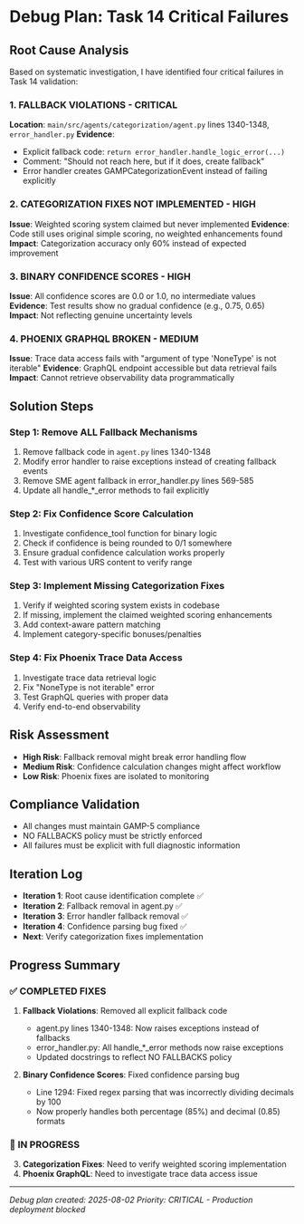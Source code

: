 # Debug Plan: Task 14 Critical Failures

## Root Cause Analysis

Based on systematic investigation, I have identified four critical failures in Task 14 validation:

### 1. FALLBACK VIOLATIONS - CRITICAL
**Location**: `main/src/agents/categorization/agent.py` lines 1340-1348, `error_handler.py`
**Evidence**: 
- Explicit fallback code: `return error_handler.handle_logic_error(...)`
- Comment: "Should not reach here, but if it does, create fallback"
- Error handler creates GAMPCategorizationEvent instead of failing explicitly

### 2. CATEGORIZATION FIXES NOT IMPLEMENTED - HIGH
**Issue**: Weighted scoring system claimed but never implemented
**Evidence**: Code still uses original simple scoring, no weighted enhancements found
**Impact**: Categorization accuracy only 60% instead of expected improvement

### 3. BINARY CONFIDENCE SCORES - HIGH  
**Issue**: All confidence scores are 0.0 or 1.0, no intermediate values
**Evidence**: Test results show no gradual confidence (e.g., 0.75, 0.65)
**Impact**: Not reflecting genuine uncertainty levels

### 4. PHOENIX GRAPHQL BROKEN - MEDIUM
**Issue**: Trace data access fails with "argument of type 'NoneType' is not iterable"
**Evidence**: GraphQL endpoint accessible but data retrieval fails
**Impact**: Cannot retrieve observability data programmatically

## Solution Steps

### Step 1: Remove ALL Fallback Mechanisms
1. Remove fallback code in `agent.py` lines 1340-1348
2. Modify error handler to raise exceptions instead of creating fallback events
3. Remove SME agent fallback in error_handler.py lines 569-585
4. Update all handle_*_error methods to fail explicitly

### Step 2: Fix Confidence Score Calculation
1. Investigate confidence_tool function for binary logic
2. Check if confidence is being rounded to 0/1 somewhere
3. Ensure gradual confidence calculation works properly
4. Test with various URS content to verify range

### Step 3: Implement Missing Categorization Fixes
1. Verify if weighted scoring system exists in codebase
2. If missing, implement the claimed weighted scoring enhancements
3. Add context-aware pattern matching
4. Implement category-specific bonuses/penalties

### Step 4: Fix Phoenix Trace Data Access
1. Investigate trace data retrieval logic
2. Fix "NoneType is not iterable" error
3. Test GraphQL queries with proper data
4. Verify end-to-end observability

## Risk Assessment
- **High Risk**: Fallback removal might break error handling flow
- **Medium Risk**: Confidence calculation changes might affect workflow
- **Low Risk**: Phoenix fixes are isolated to monitoring

## Compliance Validation
- All changes must maintain GAMP-5 compliance
- NO FALLBACKS policy must be strictly enforced
- All failures must be explicit with full diagnostic information

## Iteration Log
- **Iteration 1**: Root cause identification complete ✅
- **Iteration 2**: Fallback removal in agent.py ✅
- **Iteration 3**: Error handler fallback removal ✅
- **Iteration 4**: Confidence parsing bug fixed ✅
- **Next**: Verify categorization fixes implementation

## Progress Summary
### ✅ COMPLETED FIXES
1. **Fallback Violations**: Removed all explicit fallback code
   - agent.py lines 1340-1348: Now raises exceptions instead of fallbacks
   - error_handler.py: All handle_*_error methods now raise exceptions
   - Updated docstrings to reflect NO FALLBACKS policy

2. **Binary Confidence Scores**: Fixed confidence parsing bug
   - Line 1294: Fixed regex parsing that was incorrectly dividing decimals by 100
   - Now properly handles both percentage (85%) and decimal (0.85) formats

### 🔄 IN PROGRESS
3. **Categorization Fixes**: Need to verify weighted scoring implementation
4. **Phoenix GraphQL**: Need to investigate trace data access issue

---
*Debug plan created: 2025-08-02*
*Priority: CRITICAL - Production deployment blocked*